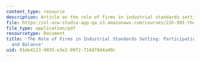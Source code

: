 ```yaml
---
content_type: resource
description: Article on the role of firms in industrial standards setting.
file: https://ol-ocw-studio-app-qa.s3.amazonaws.com/courses/21h-991-theories-and-methods-in-the-study-of-history-fall-2014/01de41234035e3e209f2714d78d4a40c_MIT21H_991F14_Role_Firms.pdf
file_type: application/pdf
resourcetype: Document
title: 'The Role of Firms in Industrial Standards Setting: Participation, Process,
  and Balance'
uid: 01de4123-4035-e3e2-09f2-714d78d4a40c
---
```

